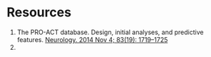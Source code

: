 # Resources

1. The PRO-ACT database. 
Design, initial analyses, and predictive features. 
[Neurology. 2014 Nov 4; 83(19): 1719–1725](https://www.ncbi.nlm.nih.gov/pmc/articles/PMC4239834/)
2. 

